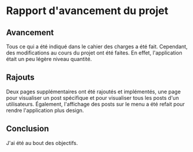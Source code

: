 # Rapport d'avancement du projet

## Avancement

Tous ce qui a été indiqué dans le cahier des charges a été fait. Cependant, des modifications au cours du projet ont été faites. En effet, l'application était un peu légère niveau quantité.

## Rajouts

Deux pages supplémentaires ont été rajoutés et implémentés, une page pour visualiser un post spécifique et pour visualiser tous les posts d'un utilisateurs. Également, l'affichage des posts sur le menu a été refait pour rendre l'application plus design.

## Conclusion

J'ai été au bout des objectifs.

